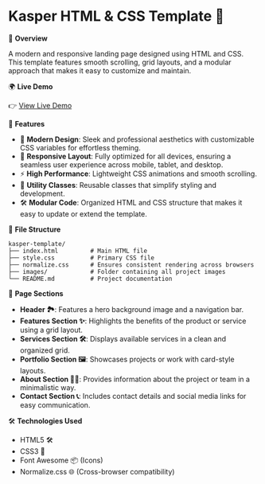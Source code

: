# Kasper HTML & CSS Template 🌟

🎨 **Overview**

A modern and responsive landing page designed using HTML and CSS. This template features smooth scrolling, grid layouts, and a modular approach that makes it easy to customize and maintain.

🌍 **Live Demo**

👉 [View Live Demo](https://ashrafmahmoud2.github.io/Kasper--template-html-css/)

🚀 **Features**

- 🎨 **Modern Design**: Sleek and professional aesthetics with customizable CSS variables for effortless theming.
- 📱 **Responsive Layout**: Fully optimized for all devices, ensuring a seamless user experience across mobile, tablet, and desktop.
- ⚡ **High Performance**: Lightweight CSS animations and smooth scrolling.
- 🧰 **Utility Classes**: Reusable classes that simplify styling and development.
- 🛠️ **Modular Code**: Organized HTML and CSS structure that makes it easy to update or extend the template.

📂 **File Structure**

```
kasper-template/
├── index.html         # Main HTML file
├── style.css          # Primary CSS file
├── normalize.css      # Ensures consistent rendering across browsers
├── images/            # Folder containing all project images
└── README.md          # Project documentation
```

📖 **Page Sections**

- **Header 🏞️**: Features a hero background image and a navigation bar.
- **Features Section ✨**: Highlights the benefits of the product or service using a grid layout.
- **Services Section 🛠️**: Displays available services in a clean and organized grid.
- **Portfolio Section 🖼️**: Showcases projects or work with card-style layouts.
- **About Section 👩‍💻**: Provides information about the project or team in a minimalistic way.
- **Contact Section 📞**: Includes contact details and social media links for easy communication.

🛠️ **Technologies Used**

- HTML5 🛠️
- CSS3 🎨
- Font Awesome 📦 (Icons)
- Normalize.css 🌐 (Cross-browser compatibility)


